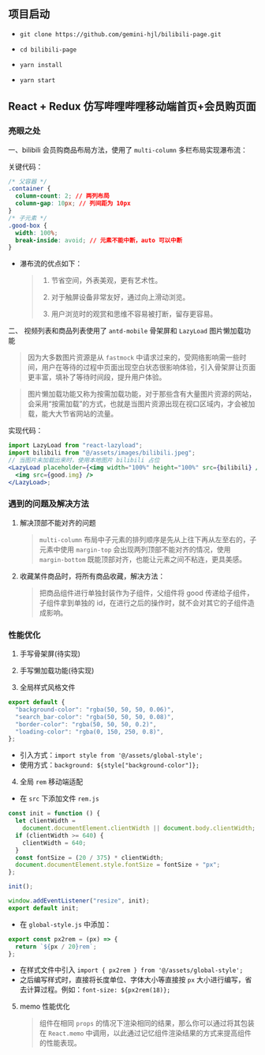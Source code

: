 ## 项目启动

- `git clone https://github.com/gemini-hjl/bilibili-page.git`

- `cd bilibili-page`

- `yarn install`

- `yarn start`

## React + Redux 仿写哔哩哔哩移动端首页+会员购页面

### 亮眼之处

一、bilibili 会员购商品布局方法，使用了 `multi-column` 多栏布局实现瀑布流：

关键代码：

```css
/* 父容器 */
.container {
  column-count: 2; // 两列布局
  column-gap: 10px; // 列间距为 10px
}
/* 子元素 */
.good-box {
  width: 100%;
  break-inside: avoid; // 元素不能中断，auto 可以中断
}
```

- 瀑布流的优点如下：
  > 1. 节省空间，外表美观，更有艺术性。
  >
  > 2. 对于触屏设备非常友好，通过向上滑动浏览。
  >
  > 3. 用户浏览时的观赏和思维不容易被打断，留存更容易。

二、 视频列表和商品列表使用了 `antd-mobile` 骨架屏和 `LazyLoad` 图片懒加载功能

> 因为大多数图片资源是从 `fastmock` 中请求过来的，受网络影响需一些时间，用户在等待的过程中页面出现空白状态很影响体验，引入骨架屏让页面更丰富，填补了等待时间段，提升用户体验。

> 图片懒加载功能又称为按需加载功能，对于那些含有大量图片资源的网站，会采用“按需加载”的方式，也就是当图片资源出现在视口区域内，才会被加载，能大大节省网站的流量。

实现代码：

```jsx
import LazyLoad from "react-lazyload";
import bilibili from "@/assets/images/bilibili.jpeg";
// 当图片未加载出来时，使用本地图片 bilibili 占位
<LazyLoad placeholder={<img width="100%" height="100%" src={bilibili} />}>
  <img src={good.img} />
</LazyLoad>;
```

### 遇到的问题及解决方法

1. 解决顶部不能对齐的问题

   > `multi-column` 布局中子元素的排列顺序是先从上往下再从左至右的，子元素中使用 `margin-top` 会出现两列顶部不能对齐的情况，使用 `margin-bottom` 既能顶部对齐，也能让元素之间不粘连，更具美感。

2. 收藏某件商品时，将所有商品收藏，解决方法：
   > 把商品组件进行单独封装作为子组件，父组件将 good 传递给子组件，子组件拿到单独的 id，在进行之后的操作时，就不会对其它的子组件造成影响。

### 性能优化

1. 手写骨架屏(待实现)

2. 手写懒加载功能(待实现)

3. 全局样式风格文件

```js
export default {
  "background-color": "rgba(50, 50, 50, 0.06)",
  "search_bar-color": "rgba(50, 50, 50, 0.08)",
  "border-color": "rgba(50, 50, 50, 0.2)",
  "loading-color": "rgba(0, 150, 250, 0.8)",
};
```

- 引入方式：`import style from '@/assets/global-style';`
- 使用方式：`background: ${style["background-color"]};`

4. 全局 `rem` 移动端适配

- 在 `src` 下添加文件 `rem.js`

```js
const init = function () {
  let clientWidth =
    document.documentElement.clientWidth || document.body.clientWidth;
  if (clientWidth >= 640) {
    clientWidth = 640;
  }
  const fontSize = (20 / 375) * clientWidth;
  document.documentElement.style.fontSize = fontSize + "px";
};

init();

window.addEventListener("resize", init);
export default init;
```

- 在 `global-style.js` 中添加：

```js
export const px2rem = (px) => {
  return `${px / 20}rem`;
};
```

- 在样式文件中引入 `import { px2rem } from '@/assets/global-style';`
- 之后编写样式时，直接将长度单位、字体大小等直接按 `px` 大小进行编写，省去计算过程。例如：`font-size: ${px2rem(18)};`

5. memo 性能优化
   > 组件在相同 `props` 的情况下渲染相同的结果，那么你可以通过将其包装在 `React.memo` 中调用，以此通过记忆组件渲染结果的方式来提高组件的性能表现。
